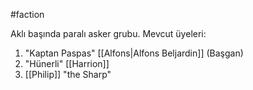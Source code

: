 #faction

Aklı başında paralı asker grubu. Mevcut üyeleri:

1) "Kaptan Paspas" [[Alfons|Alfons Beljardin]] (Başgan)
2) "Hünerli" [[Harrion]]
3) [[Philip]] "the Sharp"